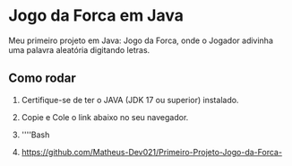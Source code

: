 # Jogo da Forca em Java
Meu primeiro projeto em Java: Jogo da Forca, onde o Jogador adivinha uma palavra aleatória digitando letras.

## Como rodar

1. Certifique-se de ter o JAVA (JDK 17 ou superior) instalado.
2. Copie e Cole o link abaixo no seu navegador.
3. ''''Bash

4. https://github.com/Matheus-Dev021/Primeiro-Projeto-Jogo-da-Forca-

